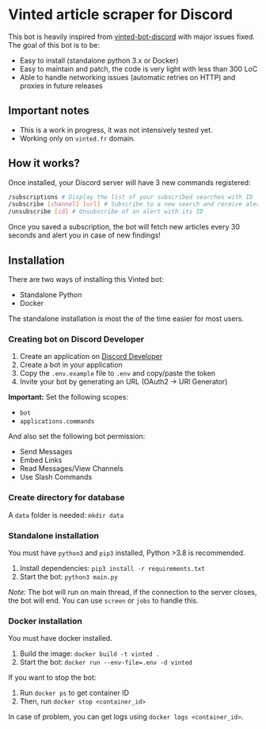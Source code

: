 # Vinted article scraper for Discord
This bot is heavily inspired from [vinted-bot-discord](https://github.com/Androz2091/vinted-discord-bot) with major issues fixed.
The goal of this bot is to be:
- Easy to install (standalone python 3.x or Docker)
- Easy to maintain and patch, the code is very light with less than 300 LoC
- Able to handle networking issues (automatic retries on HTTP) and proxies in future releases

## Important notes
- This is a work in progress, it was not intensively tested yet.
- Working only on `vinted.fr` domain.

## How it works?
Once installed, your Discord server will have 3 new commands registered:
```sh
/subscriptions # Display the list of your subscribed searches with ID
/subscribe [channel] [url] # Subscribe to a new search and receive alerts in a channel
/unsubscribe [id] # Unsubscribe of an alert with its ID
```

Once you saved a subscription, the bot will fetch new articles every 30 seconds and alert you in case of new findings!

## Installation
There are two ways of installing this Vinted bot:
- Standalone Python
- Docker

The standalone installation is most the of the time easier for most users.

### Creating bot on Discord Developer
1. Create an application on [Discord Developer](https://discord.com/developers/applications)
2. Create a bot in your application
3. Copy the `.env.example` file to `.env` and copy/paste the token
4. Invite your bot by generating an URL (OAuth2 -> URl Generator)

**Important:** Set the following scopes:
- `bot`
- `applications.commands`

And also set the following bot permission:
- Send Messages
- Embed Links
- Read Messages/View Channels
- Use Slash Commands

### Create directory for database
A `data` folder is needed: `mkdir data`

### Standalone installation
You must have `python3` and `pip3` installed, Python >3.8 is recommended.

1. Install dependencies: `pip3 install -r requirements.txt`
2. Start the bot: `python3 main.py`

*Note:* The bot will run on main thread, if the connection to the server closes, the bot will end. You can use `screen` or `jobs` to handle this.

### Docker installation
You must have docker installed.

1. Build the image: `docker build -t vinted .`
2. Start the bot: `docker run --env-file=.env -d vinted`

If you want to stop the bot:
1. Run `docker ps` to get container ID
2. Then, run `docker stop <container_id>`

In case of problem, you can get logs using `docker logs <container_id>`.